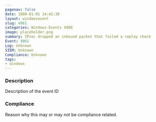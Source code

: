 ```yaml
---
pagenav: false
date: 1800-01-01 14:42:38
layout: windowsevent
slug: 4961
categories: Windows-Events 4900
image: placeholder.png
summary: IPsec dropped an inbound packet that failed a replay check
Event: 4961
Log: Unknown
SIEM: Unknown
Compliance: Unknown
tags:
- windows
---
```


### Description

Description of the event ID

### Compliance

Reason why this may or may not be compliance related.
